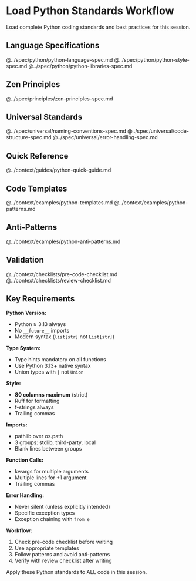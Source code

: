 # Load Python Standards Workflow

Load complete Python coding standards and best practices for this session.

## Language Specifications

@../spec/python/python-language-spec.md
@../spec/python/python-style-spec.md
@../spec/python/python-libraries-spec.md

## Zen Principles

@../spec/principles/zen-principles-spec.md

## Universal Standards

@../spec/universal/naming-conventions-spec.md
@../spec/universal/code-structure-spec.md
@../spec/universal/error-handling-spec.md

## Quick Reference

@../context/guides/python-quick-guide.md

## Code Templates

@../context/examples/python-templates.md
@../context/examples/python-patterns.md

## Anti-Patterns

@../context/examples/python-anti-patterns.md

## Validation

@../context/checklists/pre-code-checklist.md
@../context/checklists/review-checklist.md

## Key Requirements

**Python Version:**
- Python ≥ 3.13 always
- No `__future__` imports
- Modern syntax (`list[str]` not `List[str]`)

**Type System:**
- Type hints mandatory on all functions
- Use Python 3.13+ native syntax
- Union types with `|` not `Union`

**Style:**
- **80 columns maximum** (strict)
- Ruff for formatting
- f-strings always
- Trailing commas

**Imports:**
- pathlib over os.path
- 3 groups: stdlib, third-party, local
- Blank lines between groups

**Function Calls:**
- kwargs for multiple arguments
- Multiple lines for +1 argument
- Trailing commas

**Error Handling:**
- Never silent (unless explicitly intended)
- Specific exception types
- Exception chaining with `from e`

**Workflow:**
1. Check pre-code checklist before writing
2. Use appropriate templates
3. Follow patterns and avoid anti-patterns
4. Verify with review checklist after writing

Apply these Python standards to ALL code in this session.
